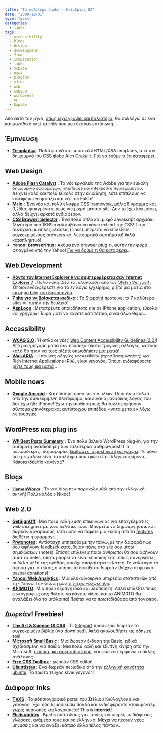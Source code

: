 ```yaml
---
title: "Τα καλύτερα links - Νοέμβριος 08"
date: "2008-12-01"
type: "post"
categories:
  - links
tags:
  - accessibility
  - blogs
  - design
  - development
  - free
  - inspiration
  - links
  - mobile
  - news
  - plugins
  - sites
  - web
  - web2.0
  - wordpress
  - wp
  - δωρεάν
---
```


Από αυτό τον μήνα, [όπως είχα γράψει και παλιότερα](http://www.tsevdos.com/2008/10/19/best-of-the-rest-42-week-2008/ "Best of the rest"), θα συλλέγω σε ένα και μοναδικό post τα links που μου έκαναν εντύπωση&#8230;

## Έμπνευση

- [**Templatica**](http://templatica.com/ "Templatica : handmade templates") : Πολύ φτηνά και ποιοτικά XHTML/CSS templates, από τον δημιουργό του [CSS globe](http://cssglobe.com/ "Css globe") Alen Grakalic. Για να δούμε τι θα καταφέρει&#8230;

## Web Design

- [**Adobe Flash Catalyst**](http://labs.adobe.com/technologies/flashcatalyst/ "Adobe Flash Catalyst") : Το νέο εργαλείο της Adobe για την εύκολη δημιουργία εφαρμογών, interfaces και interactive περιεχομένου. Δείχνει καλό και πολύ εύκολο στην εκμάθηση, λέτε επιτέλους να καταφέρω να φτιάξω και κάτι σε Falsh?
- [**Malo**](http://code.google.com/p/malo/ "Malo (CSS small and compact) framework") : Ένα νέο και πολύ ελαφρύ CSS framework, μόλις 8 γραμμές και 0,25kb, φτιαγμένο κυρίως για μικρό-μεσαία site. Δεν το έχω δοκιμάσει, αλλά δείχνει αρκετά ενδιαφέρον.
- [**CSS Browser Selector**](http://rafael.adm.br/css_browser_selector/ "CSS Browser Selector") : Ένα πολύ απλό και μικρό Javascript αρχειάκι (λιγότερο από 1KB!) αναλαμβάνει να κάνει extend της CSS! Στην συνέχεια με απλές κλάσεις (class) μπορείτε να επιλέξετε συγκεκριμένους browsers και λειτουργικά συστήματα! Απλά καταπληκτικό!
- [**Yahoo! BrowserPlus**](http://browserplus.yahoo.com/ "Yahoo! BrowserPlus") : Ακόμα ένα browser plug in, αυτήν την φορά φτιαγμένο από την Yahoo! [Για να δούμε τι θα καταφέρει](http://www.tsevdos.com/2008/11/24/yahoo-browserplus/ "Yahoo BrowserPlus at Tsevdos.com")&#8230;

## Web Development

- [**Κάντε τον Internet Explorer 6 να συμπεριφέρεται σαν Internet Explorer 7**](http://www.tsevdos.com/2008/11/19/make-ie6-to-behave-like-ie7/ "Κάντε τον Internet Explorer 6 να συμπεριφέρεται σαν Internet Explorer 7! at Tsevdos.com") : Πολύ καλή ιδέα και υλοποίηση από τον [Stefan Vervoort](http://www.divitodesign.com/ "Stefan Vervoon blog"). Όποιοι ενδιαφέρεστε για το εν λόγω εγχείρημα, ρίξτε μια ματιά στο [επίσημο blog του δημιουργού](http://www.divitodesign.com/2008/11/let-ie6-behave-like-ie7/ "Κάντε τον Internet Explorer 6 να συμπεριφέρεται σαν Internet Explorer 7!").
- [**7 site για να βρίσκεται κωδικα**](http://www.sitepoint.com/blogs/2008/11/04/7-places-to-find-the-code-you-need/ "7 Places to Find the Code You Need from Sitepoint") : Το [Sitepoint](http://www.sitepoint.com/ "Sitepoint") προτείνει τα 7 καλύτερα sites γι&#8217; αυτήν την δουλειά!
- [**AppLoop**](http://apploop.com/ "AppLoop") : Μετατρέψτε οποιοδήποτε site σε iPhone application, εύκολα και γρήγορα! Τώρα γιατί να κάνετε κάτι τέτοιο, είναι άλλο θέμα&#8230;

## Accessibility

- [**WCAG 2.0**](http://www.w3.org/TR/WCAG20/ "WCAG 2.0") : Ή απλά οι νέες [Web Content Accessibility Guidelines (2.0)](http://www.usability.com.au/resources/wcag2/ "Web Content Accessibility Guidelines 2.0")! Από μια γρήγορη ματιά δεν πρόσεξα τίποτα τραγικές αλλαγές, ωστόσο καλό θα ήταν να τους [ρίξετε οπωσδήποτε μια ματιά](http://www.w3.org/WAI/intro/wcag20.php "Overview of WCAG 2.0 Documents")!
- [**WAI-ARIA**](http://www.w3.org/WAI/intro/aria.php "WAI-ARIA Overview") : Η πρώτες οδηγίες accessibility (προσβασημότητας) για Rich Internet Applications (RIA), είναι γεγονός. Όποιοι ενδιαφέρεστε [ρίξτε τους μια ματιά](http://www.w3.org/TR/wai-aria/ "WAI-ARIA from W3C")&#8230;

## Mobile news

- [**Google Android**](http://source.android.com/ "Google Android site") : Και επίσημα open source πλέον. Περιμένω πολλά από την συγκεκριμένη πλατφόρμα, και είναι ο μοναδικός λόγος που δεν έχω ήδη iPhone! Έχω την αίσθηση πως θα κυκλοφορήσουν σύντομα φτηνότερα και αντίστοιχου επιπέδου κινητά με το εν λόγω λειτουργικό.

## WordPress και plug ins

- [**WP Best Posts Summary**](http://helpdeskgeek.com/wp-best-posts-summary/ "WP Best Posts Summary") : Ένα πολύ βολικό WordPress plug-in, για την αυτόματη ανασκόπηση των καλύτερων άρθρων/post! Για περισσότερες πληροφορίες [διαβάστε το post που έχω γράψει](http://www.tsevdos.com/2008/11/17/wp-best-posts-summary-plugin/ "Ανασκόπηση των καλύτερων post: Ένα πολύ χρήσιμο WordPress plug in"). Το μόνο που με χαλάει είναι το κόλλημα που τρώει στο ελληνικό κείμενο&#8230; Κάποια ιδέα/fix κανένας?

## Blogs

- [**HumanWorks**](http://humanworks.gr/ "HumanWorks - SEO and Web development") : Το νέο blog που παρακολουθώ από την ελληνική σκηνή! Πολύ καλός ο Νίκος!

## Web 2.0

- [**GetSignOff**](http://www.getsignoff.com/ "GetSignOff site") : Μια πολύ καλή λύση επικοινωνίας για επαγγελματίες web designers με τους πελάτες τους. Μπορείτε να δημιουργήσετε και δωρεάν λογαριασμό, έτσι ώστε να πάρετε μια γεύση από τα [features](http://www.getsignoff.com/features.html "GetSignOff features") διαθέτει η εφαρμογή.
- [**Protonotes**](http://www.protonotes.com/ "Protonotes site") : Αντίστοιχη υπηρεσία με την πάνω, με την διαφορά πως σου αφήνουν feedback κατευθείαν πάνω στο site σου μέσω σημειώσεων (notes). Επίσης επιλέγεις ποιοι άνθρωποι θα σου αφήνουν αυτά τα notes, οπότε μπορεί να είναι οποιοιδήποτε, όπως συνεργάτες οι άλλα μέλη της ομάδας, και όχι απαραίτητα πελάτες. Το καλύτερο το άφησα για το τέλος, η υπηρεσία διατίθεται δωρεάν (δέχονται φυσικά paypal donations)!
- [**Yahoo! Web Analytics**](http://web.analytics.yahoo.com/ "Yahoo! Web Analytics") : Μια ολοκαίνουργια υπηρεσία στατιστικών από την Yahoo! Την άποψη μου [την έχω γράψει ήδη](http://www.tsevdos.com/2008/11/11/yahoo-web-analytics/ "Yahoo! Web Analytics at tsevdos.com").
- [**ANIMOTO**](http://animoto.com/ "ANIMOTO") : Μια πολύ έξυπνη ιδέα και υλοποίηση. Απλά επιλέξτε ποιες φωτογραφίες σας θέλετε να κάνετε video, και το ANIMOTO θα αναλάβει όλα τα υπόλοιπα! Πρέπει να το πρωτοδιάβασα από τον [papo](http://javapapo.blogspot.com/ "Papo blog").

## Δωρεάν! Freebies!

- [**The Art & Science Of CSS**](http://twitaway.aws.sitepoint.com/ "Twitaway: The Art & Science of CSS — FREE Download") : Το [Sitepoint](http://www.sitepoint.com/ "Sitepoint") προσφέρει δωρεάν το συγκεκριμένο βιβλίο (για download). Απλά ακολουθήστε τις οδηγίες του!
- [**Microsoft Small Basic**](http://msdn.microsoft.com/en-us/devlabs/cc950524.aspx "Microsoft Small Basic") : Μια δωρεάν έκδοση της Basic, ειδικά σχεδιασμένη για παιδιά! Μια πολύ καλή και έξυπνη κίνηση από την Microsoft, [η οποία μου άρεσε ιδιαίτερα](http://www.tsevdos.com/2008/11/10/microsoft-small-basic/ "Microsoft Small Basic at Tsevdos.com"), και φυσικά περιμένω κι άλλες ανάλογες.
- [**Free CSS Toolbox**](http://www.blumentals.net/csstool/index.php "Free CSS Toolbox") : Δωρεάν CSS editor!
- [**Ubuntistas**](http://www.ubuntu-gr.org/story/ubuntistas-%CF%84%CE%BF-%CF%80%CF%81%CF%8E%CF%84%CE%BF-%CF%84%CE%B5%CF%8D%CF%87%CE%BF%CF%82-%CE%B5%CE%AF%CE%BD%CE%B1%CE%B9-%CE%B3%CE%B5%CE%B3%CE%BF%CE%BD%CF%8C%CF%82 "Ubuntistas free magazine") : Ένα δωρεάν περιοδικό από την [ελληνική κοινότητα ubuntu](http://www.ubuntu-gr.org/ "Greek Ubuntu community")! Το πρώτο τεύχος είναι γεγονός!

## Διάφορα links

- [**TVXS**](http://www.tvxs.gr/ "TVXS - TV ΧΩΡΙΣ ΣΥΝΟΡΑ") : Το ειδησιογραφικό portal του Στέλιου Κούλογλου είναι γεγονός! Έχει ήδη δημοσιεύσει πολλά και ενδιαφέροντα ντοκυμαντέρ, χωρίς περικοπές και λογοκρισία! This is **internet**!
- [**Findsubtitles**](http://www.findsubtitles.com/ "Findsubtitles") : Βρείτε υπότιτλους για ταινίες και σειρές σε διάφορες γλώσσες, ανάμεσα τους και σε ελληνικά. Μέχρι να πέσουν νέες μηνύσεις και να ανοίξει κάποιο άλλο τέλος πάντων&#8230;
